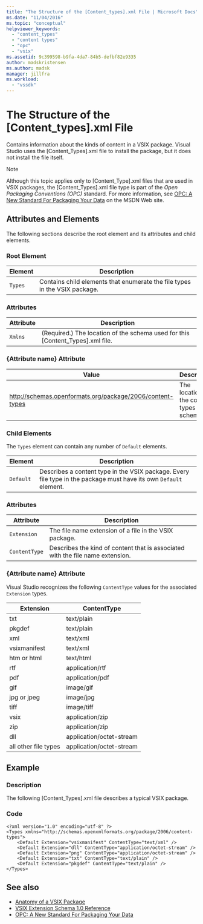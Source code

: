 ```yaml
---
title: "The Structure of the [Content_types].xml File | Microsoft Docs"
ms.date: "11/04/2016"
ms.topic: "conceptual"
helpviewer_keywords:
  - "content_types"
  - "content types"
  - "opc"
  - "vsix"
ms.assetid: 9c399598-b9fa-4da7-84b5-defbf82e9335
author: madskristensen
ms.author: madsk
manager: jillfra
ms.workload:
  - "vssdk"
---
```

# The Structure of the [Content_types].xml File
Contains information about the kinds of content in a VSIX package. Visual Studio uses the [Content_Types].xml file to install the package, but it does not install the file itself.

> [!NOTE]
> Although this topic applies only to [Content_Type].xml files that are used in VSIX packages, the [Content_Types].xml file type is part of the *Open Packaging Conventions (OPC)* standard. For more information, see [OPC: A New Standard For Packaging Your Data](https://msdn.microsoft.com/magazine/cc163372.aspx) on the MSDN Web site.

## Attributes and Elements
 The following sections describe the root element and its attributes and child elements.

### Root Element

|Element|Description|
|-------------|-----------------|
|`Types`|Contains child elements that enumerate the file types in the VSIX package.|

### Attributes

|Attribute|Description|
|---------------|-----------------|
|`Xmlns`|(Required.) The location of the schema used for this [Content_Types].xml file.|

### {Attribute name} Attribute

| Value | Description |
| - | - |
| http://schemas.openformats.org/package/2006/content-types | The location of the content types schema. |

### Child Elements
 The `Types` element can contain any number of `Default` elements.

|Element|Description|
|-------------|-----------------|
|`Default`|Describes a content type in the VSIX package. Every file type in the package must have its own `Default` element.|

### Attributes

|Attribute|Description|
|---------------|-----------------|
|`Extension`|The file name extension of a file in the VSIX package.|
|`ContentType`|Describes the kind of content that is associated with the file name extension.|

### {Attribute name} Attribute
 Visual Studio recognizes the following `ContentType` values for the associated `Extension` types.

|Extension|ContentType|
|---------------|-----------------|
|txt|text/plain|
|pkgdef|text/plain|
|xml|text/xml|
|vsixmanifest|text/xml|
|htm or html|text/html|
|rtf|application/rtf|
|pdf|application/pdf|
|gif|image/gif|
|jpg or jpeg|image/jpg|
|tiff|image/tiff|
|vsix|application/zip|
|zip|application/zip|
|dll|application/octet-stream|
|all other file types|application/octet-stream|

## Example

### Description
 The following [Content_Types].xml file describes a typical VSIX package.

### Code

```
<?xml version="1.0" encoding="utf-8" ?>
<Types xmlns="http://schemas.openxmlformats.org/package/2006/content-types">
    <Default Extension="vsixmanifest" ContentType="text/xml" />
    <Default Extension="dll" ContentType="application/octet-stream" />
    <Default Extension="png" ContentType="application/octet-stream" />
    <Default Extension="txt" ContentType="text/plain" />
    <Default Extension="pkgdef" ContentType="text/plain" />
</Types>
```

## See also
- [Anatomy of a VSIX Package](../extensibility/anatomy-of-a-vsix-package.md)
- [VSIX Extension Schema 1.0 Reference](https://msdn.microsoft.com/library/76e410ec-b1fb-4652-ac98-4a4c52e09a2b)
- [OPC: A New Standard For Packaging Your Data](https://msdn.microsoft.com/magazine/cc163372.aspx)